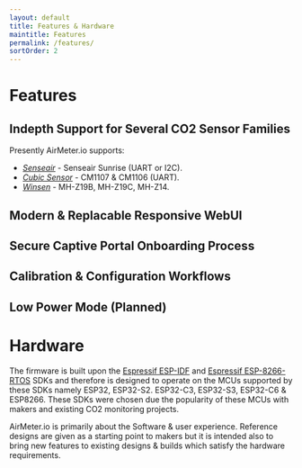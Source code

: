 ```yaml
---
layout: default
title: Features & Hardware
maintitle: Features
permalink: /features/
sortOrder: 2
---
```


# Features

## Indepth Support for Several CO2 Sensor Families



Presently AirMeter.io supports:
- [*Senseair*](https://senseair.com) - Senseair Sunrise (UART or I2C).
- [*Cubic Sensor*](https://www.en.gassensor.com.cn) - CM1107 & CM1106 (UART).
- [*Winsen*](https://www.winsen-sensor.com) - MH-Z19B, MH-Z19C, MH-Z14.

## Modern & Replacable Responsive WebUI

## Secure Captive Portal Onboarding Process


## Calibration & Configuration Workflows

## Low Power Mode (Planned)

## 

# Hardware 
The firmware is built upon the [Espressif ESP-IDF](https://github.com/espressif/esp-idf) and [Espressif ESP-8266-RTOS](https://github.com/espressif/ESP8266_RTOS_SDK) SDKs and therefore is designed to operate on the MCUs supported by these SDKs namely ESP32, ESP32-S2. ESP32-C3, ESP32-S3, ESP32-C6 & ESP8266. These SDKs were chosen due the popularity of these MCUs with makers and existing CO2 monitoring projects.


AirMeter.io is primarily about the Software & user experience. Reference designs are given as a starting point to makers but it is intended also to bring new features to existing designs & builds which satisfy the hardware requirements.
